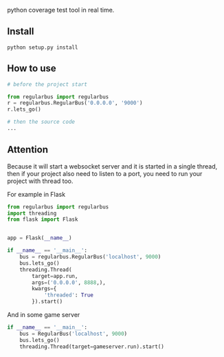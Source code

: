 python coverage test tool in real time. 

## Install

```
python setup.py install
```

## How to use

```python
# before the project start

from regularbus import regularbus
r = regularbus.RegularBus('0.0.0.0', '9000')
r.lets_go()

# then the source code
...
```

## Attention

Because it will start a websocket server and it is started in a single thread, then if your project also need to listen to a port, you need to run your project with thread too.

For example in Flask
```python
from regularbus import regularbus
import threading
from flask import Flask


app = Flask(__name__)

if __name__ == '__main__':
    bus = regularbus.RegularBus('localhost', 9000)
    bus.lets_go()
    threading.Thread(
        target=app.run,
        args=('0.0.0.0', 8888,),
        kwargs={
            'threaded': True
        }).start()
```

And in some game server
```python
if __name__ == '__main__':
    bus = RegularBus('localhost', 9000)
    bus.lets_go()
    threading.Thread(target=gameserver.run).start()
```
